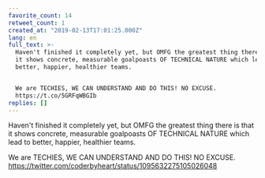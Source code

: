 ```yaml
---
favorite_count: 14
retweet_count: 1
created_at: "2019-02-13T17:01:25.000Z"
lang: en
full_text: >-
  Haven't finished it completely yet, but OMFG the greatest thing there is that
  it shows concrete, measurable goalpoasts OF TECHNICAL NATURE which lead to
  better, happier, healthier teams.


  We are TECHIES, WE CAN UNDERSTAND AND DO THIS! NO EXCUSE.
  https://t.co/5GRFqWBGIb
replies: []
---
```


Haven't finished it completely yet, but OMFG the greatest thing there is that it
shows concrete, measurable goalpoasts OF TECHNICAL NATURE which lead to better,
happier, healthier teams.

We are TECHIES, WE CAN UNDERSTAND AND DO THIS! NO EXCUSE.
<https://twitter.com/coderbyheart/status/1095632275105026048>
